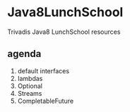 # Java8LunchSchool
Trivadis Java8 LunchSchool resources

## agenda

1. default interfaces
2. lambdas
3. Optional
4. Streams
5. CompletableFuture


